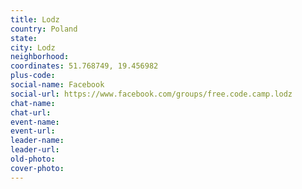 ```yaml
---
title: Lodz
country: Poland
state: 
city: Lodz
neighborhood: 
coordinates: 51.768749, 19.456982
plus-code:
social-name: Facebook
social-url: https://www.facebook.com/groups/free.code.camp.lodz
chat-name:
chat-url:
event-name:
event-url:
leader-name:
leader-url:
old-photo: 
cover-photo:
---
```

